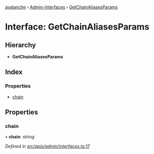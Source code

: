 [avalanche](../README.md) › [Admin-Interfaces](../modules/admin_interfaces.md) › [GetChainAliasesParams](admin_interfaces.getchainaliasesparams.md)

# Interface: GetChainAliasesParams

## Hierarchy

* **GetChainAliasesParams**

## Index

### Properties

* [chain](admin_interfaces.getchainaliasesparams.md#chain)

## Properties

###  chain

• **chain**: *string*

*Defined in [src/apis/admin/interfaces.ts:17](https://github.com/ava-labs/avalanchejs/blob/ca67b81/src/apis/admin/interfaces.ts#L17)*

